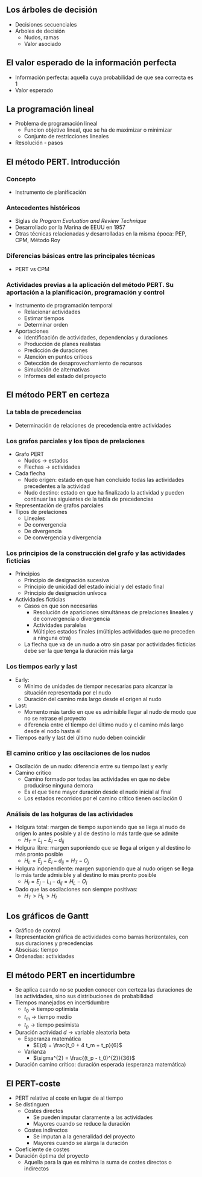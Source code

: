 ## Los árboles de decisión
- Decisiones secuenciales
- Árboles de decisión
	- Nudos, ramas
	- Valor asociado
## El valor esperado de la información perfecta
- Información perfecta: aquella cuya probabilidad de que sea correcta es 1
- Valor esperado
## La programación lineal
- Problema de programación lineal
	- Funcion objetivo lineal, que se ha de maximizar o minimizar
	- Conjunto de restricciones lineales
- Resolución - pasos
## El método PERT. Introducción
### Concepto
- Instrumento de planificación
### Antecedentes históricos
- Siglas de *Program Evaluation and Review Technique*
- Desarrollado por la Marina de EEUU en 1957
- Otras técnicas relacionadas y desarrolladas en la misma época: PEP, CPM, Método Roy
### Diferencias básicas entre las principales técnicas
- PERT vs CPM
### Actividades previas a la aplicación del método PERT. Su aportación a la planificación, programación y control
- Instrumento de programación temporal
	- Relacionar actividades
	- Estimar tiempos
	- Determinar orden
- Aportaciones
	- Identificación de actividades, dependencias y duraciones
	- Producción de planes realistas
	- Predicción de duraciones
	- Atención en puntos críticos
	- Detección de desaprovechamiento de recursos
	- Simulación de alternativas
	- Informes del estado del proyecto
## El método PERT en certeza
### La tabla de precedencias
- Determinación de relaciones de precedencia entre actividades
### Los grafos parciales y los tipos de prelaciones
- Grafo PERT
	- Nudos -> estados
	- Flechas -> actividades
- Cada flecha
	- Nudo origen: estado en que han concluido todas las actividades precedentes a la actividad
	- Nudo destino: estado en que ha finalizado la actividad y pueden continuar las siguientes de la tabla de precedencias
- Representación de grafos parciales
- Tipos de prelaciones
	- Lineales
	- De convergencia
	- De divergencia
	- De convergencia y divergencia
### Los principios de la construcción del grafo y las actividades ficticias
- Principios
	- Principio de designación sucesiva
	- Principio de unicidad del estado inicial y del estado final
	- Principio de designación unívoca
- Actividades ficticias
	- Casos en que son necesarias
		- Resolución de apariciones simultáneas de prelaciones lineales y de convergencia o divergencia
		- Actividades paralelas
		- Múltiples estados finales (múltiples actividades que no preceden a ninguna otra)
	- La flecha que va de un nudo a otro sin pasar por actividades ficticias debe ser la que tenga la duración más larga
### Los tiempos early y last
- Early:
	- Mínimo de unidades de tiempor necesarias para alcanzar la situación representada por el nudo
	- Duración del camino más largo desde el origen al nudo
- Last:
	- Momento más tardío en que es admisible llegar al nudo de modo que no se retrase el proyecto
	- diferencia entre el tiempo del último nudo y el camino más largo desde el nodo hasta él
- Tiempos early y last del último nudo deben coincidir
### El camino crítico y las oscilaciones de los nudos
- Oscilación de un nudo: diferencia entre su tiempo last y early
- Camino crítico 
	- Camino formado por todas las actividades en que no debe producirse ninguna demora
	- Es el que tiene mayor duración desde el nudo inicial al final
	- Los estados recorridos por el camino crítico tienen oscilación 0
### Análisis de las holguras de las actividades
- Holgura total: margen de tiempo suponiendo que se llega al nudo de origen lo antes posible y al de destino lo más tarde que se admite
	- $H_T = L_j - E_i - d_{ij}$
- Holgura libre: margen suponiendo que se llega al origen y al destino lo más pronto posible
	- $H_L = E_j - E_i - d_{ij} = H_T - O_j$
- Holgura independiente: margen suponiendo que al nudo origen se llega lo más tarde admisible y al destino lo más pronto posible
	- $H_I = E_j - L_i - d_{ij} = H_L - O_i$
- Dado que las oscilaciones son siempre positivas:
	- $H_T > H_L > H_I$
## Los gráficos de Gantt
- Gráfico de control
- Representación gráfica de actividades como barras horizontales, con sus duraciones y precedencias
- Abscisas: tiempo
- Ordenadas: actividades
## El método PERT en incertidumbre
- Se aplica cuando no se pueden conocer con certeza las duraciones de las actividades, sino sus distribuciones de probabilidad
- Tiempos manejados en incertidumbre
	- $t_0$ -> tiempo optimista
	- $t_m$ -> tiempo medio
	- $t_p$ -> tiempo pesimista
- Duración actividad $d$ -> variable aleatoria beta
	- Esperanza matemática
		- $E(d) = \frac{t_0 + 4 t_m + t_p}{6}$
	- Varianza
		- $\sigma^{2} = \frac{(t_p - t_0)^{2}}{36}$
- Duración camino crítico: duración esperada (esperanza matemática)
## El PERT-coste
- PERT relativo al coste en lugar de al tiempo
- Se distinguen
	- Costes directos
		- Se pueden imputar claramente a las actividades
		- Mayores cuando se reduce la duración
	- Costes indirectos
		- Se imputan a la generalidad del proyecto
		- Mayores cuando se alarga la duración
- Coeficiente de costes
- Duración óptima del proyecto
	- Aquella para la que es mínima la suma de costes directos o indirectos